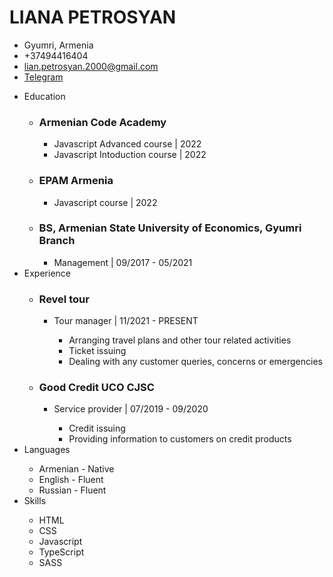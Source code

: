 <!DOCTYPE html>
<html lang="en">
<head>
    <meta charset="UTF-8">
    <title>CV</title>
    <link rel="stylesheet" href="./style.css">
</head>
<body>
    <div class ="main_info">
        <h1>LIANA PETROSYAN</h1>
        <ul class="contacts">
            <li>Gyumri, Armenia</li>
            <li>+37494416404</li>
            <li><a class="contacts_colored" href="mailto:lian.petrosyan.2000@gmail.com">lian.petrosyan.2000@gmail.com</a>
            <li><a class="contacts_colored" href="https://t.me/L_e_e_ana">Telegram</a></li>
        </ul>
    </div>
    <div class="info_lists">
        <ul>
            <li class="info_lists__title">Education</li>
                <ul>
                    <li><h3>Armenian Code Academy</h3></li>
                        <ul class="listed">
                            <li>Javascript Advanced course | 2022</li>
                            <li>Javascript Intoduction course | 2022</li>
                        </ul>
                    <li><h3>EPAM Armenia</h3></li>
                        <ul class="listed">
                            <li>Javascript course | 2022</li>
                        </ul>
                    <li><h3>BS, Armenian State University of Economics, Gyumri Branch</h3></li>
                        <ul class="listed">
                            <li>Management  | 09/2017 - 05/2021</li>
                        </ul>
                </ul>
            <li class="info_lists__title">Experience</li>
                <ul>
                    <li><h3>Revel tour</h3></li>
                        <ul>
                            <li>Tour manager | 11/2021 - PRESENT</li>
                                <ul class="listed">
                                    <li>Arranging travel plans and other tour related activities</li>
                                    <li>Ticket issuing</li>
                                    <li>Dealing with any customer queries, concerns or emergencies</li>
                                </ul>
                        </ul>
                    <li><h3>Good Credit UCO CJSC</h3></li>
                        <ul>
                            <li>Service provider | 07/2019 - 09/2020</li>
                                <ul class="listed">
                                    <li>Credit issuing</li>
                                    <li>Providing information to customers on credit products</li>
                                </ul>
                        </ul>
                    </ul>
            <li class="info_lists__title">Languages</li>
                <ul class="listed">
                    <li>Armenian - Native</li>
                    <li>English - Fluent</li>
                    <li>Russian - Fluent </li>
                </ul>
            <li class="info_lists__title">Skills</li>
            <ul class="listed">
                <li>HTML</li>
                <li>CSS</li>
                <li>Javascript</li>
                <li>TypeScript</li>
                <li>SASS</li>
            </ul>
        </ul>
    </div>
</body>
</html>
